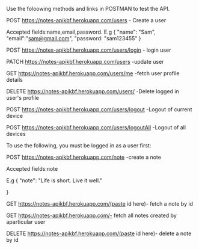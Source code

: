 Use the foloowing methods and links in POSTMAN to test the API.

POST https://notes-apikbf.herokuapp.com/users - Create a user

Accepted fields:name,email,password.
E.g
 {
 "name": "Sam",
 "email":"sam@gmail.com",
 "password: "sam123455"
}

POST https://notes-apikbf.herokuapp.com/users/login - login user

PATCH https://notes-apikbf.herokuapp.com/users -update user

GET https://notes-apikbf.herokuapp.com/users/me -fetch user profile details

DELETE https://notes-apikbf.herokuapp.com/users/ -Delete logged in user's profile

POST https://notes-apikbf.herokuapp.com/users/logout -Logout of current device

POST https://notes-apikbf.herokuapp.com/users/logoutAll -Logout of all devices

To use the following, you must be logged in as a user first:

POST https://notes-apikbf.herokuapp.com/note -create a note

Accepted fields:note

E.g
 {
 "note": "Life is short. Live it well."
 
}

GET https://notes-apikbf.herokuapp.com/(paste id here)- fetch a note by id

GET https://notes-apikbf.herokuapp.com/- fetch all notes created by aparticular user

DELETE https://notes-apikbf.herokuapp.com/(paste id here)- delete a note by id
